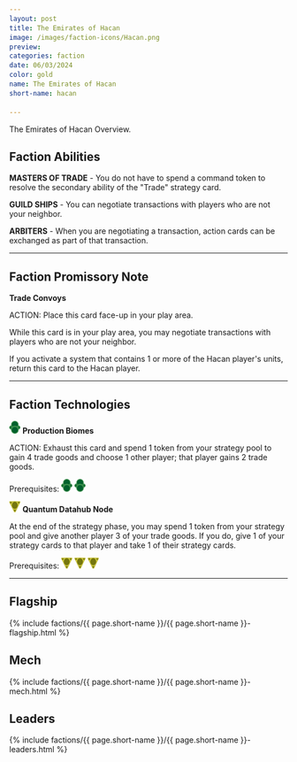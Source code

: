 ```yaml
---
layout: post
title: The Emirates of Hacan
image: /images/faction-icons/Hacan.png
preview: 
categories: faction
date: 06/03/2024
color: gold
name: The Emirates of Hacan
short-name: hacan

---
```


The Emirates of Hacan Overview.

## Faction Abilities
**MASTERS OF TRADE** - You do not have to spend a command token to resolve the secondary ability of the "Trade" strategy card.

**GUILD SHIPS** - You can negotiate transactions with players who are not your neighbor.

**ARBITERS** - When you are negotiating a transaction, action cards can be exchanged as part of that transaction.

___

## Faction Promissory Note
**Trade Convoys** 

ACTION: Place this card face-up in your play area.

While this card is in your play area, you may negotiate transactions with players who are not your neighbor.

If you activate a system that contains 1 or more of the Hacan player's units, return this card to the Hacan player.

___

## Faction Technologies
![](/images/tech-icon/tech_biotic.png) **Production Biomes**

ACTION: Exhaust this card and spend 1 token from your strategy pool to gain 4 trade goods and choose 1 other player; that player gains 2 trade goods.

Prerequisites: ![](/images/tech-icon/tech_biotic.png) ![](/images/tech-icon/tech_biotic.png)



![](/images/tech-icon/cybernetic.png) **Quantum Datahub Node**

At the end of the strategy phase, you may spend 1 token from your strategy pool and give another player 3 of your trade goods.  If you do, give 1 of your strategy cards to that player and take 1 of their strategy cards.

Prerequisites: ![](/images/tech-icon/cybernetic.png) ![](/images/tech-icon/cybernetic.png) ![](/images/tech-icon/cybernetic.png)

___

## Flagship

 {% include factions/{{ page.short-name }}/{{ page.short-name }}-flagship.html %}

## Mech

 {% include factions/{{ page.short-name }}/{{ page.short-name }}-mech.html %}

## Leaders

 {% include factions/{{ page.short-name }}/{{ page.short-name }}-leaders.html %}